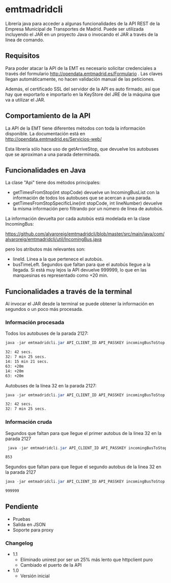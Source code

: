 emtmadridcli
============

Librería java para acceder a algunas funcionalidades de la API REST de la Empresa Municipal de Transportes de Madrid. Puede ser utilizada incluyendo el JAR en un proyecto Java o invocando el JAR a través de la linea de comando.

## Requisitos

Para poder atacar la API de la EMT es necesario solicitar credenciales a través del formulario http://opendata.emtmadrid.es/Formulario . Las claves llegan automáticamente, no hacen validación manual de las peticiones. 

Además, el certificado SSL del servidor de la API es auto firmado, así que hay que exportarlo e importarlo en la KeyStore del JRE de la máquina que va a utilizar el JAR.

## Comportamiento de la API

La API de la EMT tiene diferentes métodos con toda la información disponible. La documentación está en http://opendata.emtmadrid.es/Servicios-web/

Esta librería sólo hace uso de getArriveStop, que devuelve los autobuses que se aproximan a una parada determinada. 

## Funcionalidades en Java

La clase "Api" tiene dos métodos principales:

* getTimesFromStop(int stopCode) devuelve un IncomingBusList con la información de todos los autobuses que se acercan a una parada.
* getTimesFromStopSpecificLine(int stopCode, int lineNumber) devuelve la misma información pero filtrando por un número de linea de autobús.

La información devuelta por cada autobús está modelada en la clase IncomingBus: 

https://github.com/alvaroreig/emtmadridcli/blob/master/src/main/java/com/alvaroreig/emtmadridcli/util/IncomingBus.java

pero los atributos más relevantes son:

* lineId. Línea a la que pertenece el autobús.
* busTimeLeft. Segundos que faltan para que el autobús llegue a la llegada. Si está muy lejos la API devuelve 999999, lo que en las marquesinas es representado como +20 min.

## Funcionalidades a través de la terminal

Al invocar el JAR desde la terminal se puede obtener la información en segundos o un poco más procesada.

### Información procesada

Todos los autobuses de la parada 2127:

```java
java -jar emtmadridcli.jar API_CLIENT_ID API_PASSKEY incomingBusToStop pretty-console 2127
```

```bash
32: 42 secs.
32: 7 min 25 secs.
14: 15 min 21 secs.
63: +20m
14: +20m
63: +20m
```

Autobuses de la línea 32 en la parada 2127:

```java
java -jar emtmadridcli.jar API_CLIENT_ID API_PASSKEY incomingBusToStop pretty-console 2127 32
```

```bash
32: 42 secs.
32: 7 min 25 secs.
```

### Información cruda

Segundos que faltan para que llegue el primer autobus de la linea 32 en la parada 2127

```java
 java -jar emtmadridcli.jar API_CLIENT_ID API_PASSKEY incomingBusToStop bare-seconds 2127 32 0
 ```
 
 ```bash
853
```
 
 Segundos que faltan para que llegue el segundo autobus de la linea 32 en la parada 2127
 
 ```java
 java -jar emtmadridcli.jar API_CLIENT_ID API_PASSKEY incomingBusToStop bare-seconds 2127 32 1
 ```
 
 ```bash
999999
```

## Pendiente

* Pruebas
* Salida en JSON
* Soporte para proxy

### Changelog

* 1.1
  * Eliminado unirest por ser un 25% más lento que httpclient puro
  * Cambiado el puerto de la API
* 1.0
  * Versión inicial